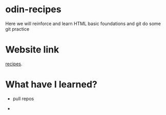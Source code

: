 # odin-recipes

Here we will reinforce and learn HTML basic foundations and git do some git practice 

# Website link
[recipes](https://parzivalcen.github.io/odin-recipes/).

# What have I learned?

- pull repos 

- 